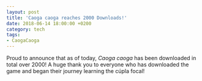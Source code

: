 ```yaml
---
layout: post
title: 'Caoga caoga reaches 2000 Downloads!'
date: 2018-06-14 18:00:00 +0200
category: tech
tags:
- CaogaCaoga
---
```


Proud to announce that as of today, *Caoga caoga* has been downloaded in total over 2000! A huge thank you to everyone who has downloaded the game and began their journey learning the cúpla focal!
